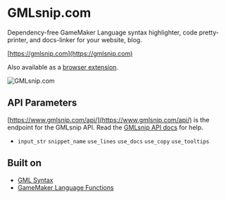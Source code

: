 # GMLsnip.com
Dependency-free GameMaker Language syntax highlighter, code pretty-printer, and docs-linker for your website, blog. 

[https://gmlsnip.com](https://gmlsnip.com)

Also available as a [browser extension](https://github.com/zbanack/GMLsnip-Addon/).

![GMLsnip.com](https://raw.githubusercontent.com/zbanack/GMLsnip/master/img/promo.jpg?token=AcdulTq9KmJSj1evTA9V9gCK1-CP333tks5cmU9pwA%3D%3D)

## API Parameters
[https://www.gmlsnip.com/api/](https://www.gmlsnip.com/api/) is the endpoint for the GMLsnip API. Read the [GMLsnip API docs](https://www.gmlsnip.com/docs/) for help.
* `input_str` `snippet_name` `use_lines` `use_docs` `use_copy` `use_tooltips`

## Built on
* [GML Syntax](https://github.com/zbanack/gml_syntax)
* [GameMaker Language Functions](https://github.com/zbanack/GameMaker-Language-Functions)
